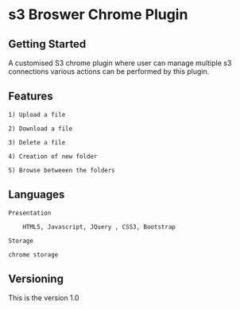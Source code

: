 # s3 Broswer Chrome Plugin

## Getting Started
   A customised S3 chrome plugin where user can manage multiple s3 connections various actions can be performed by this plugin.

## Features
```
1) Upload a file

2) Download a file

3) Delete a file

4) Creation of new folder

5) Browse betweeen the folders
```

## Languages
```
Presentation

    HTML5, Javascript, JQuery , CSS3, Bootstrap

Storage 

chrome storage
```  
  
## Versioning
  This is the version 1.0  

